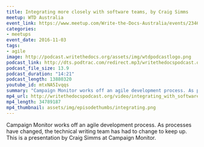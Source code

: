 ```yaml
---
title: Integrating more closely with software teams, by Craig Simms
meetup: WTD Australia
event_link: https://www.meetup.com/Write-the-Docs-Australia/events/234610168/
categories:
- meetups
event_date: 2016-11-03
tags:
- agile
image: http://podcast.writethedocs.org/assets/img/wtdpodcastlogo.png
podcast_link: http://dts.podtrac.com/redirect.mp3/writethedocspodcast.org/integrating_with_software_teams.mp3
podcast_file_size: 13.9
podcast_duration: "14:21"
podcast_length: 13880320
youtube_id: mtxNA5Ivqqs
summary: "Campaign Monitor works off an agile development process. As processes have changed, the technical writing team has had to change to keep up. This is a presentation by Craig Simms at Campaign Monitor. This is a presentation by Craig Simms at Campaign Monitor."
mp4_url: http://writethedocspodcast.org/video/integrating_with_software_teams.mp4
mp4_length: 34789187
mp4_thumbnail: assets/img/episodethumbs/integrating.png
---
```


Campaign Monitor works off an agile development process. As processes have changed, the technical writing team has had to change to keep up. This is a presentation by Craig Simms at Campaign Monitor.
